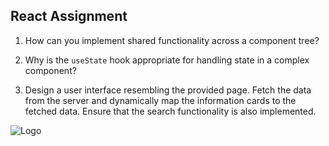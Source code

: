 ## React Assignment

1. How can you implement shared functionality across a component tree?
    

2. Why is the `useState` hook appropriate for handling state in a complex component?

3. Design a user interface resembling the provided page. Fetch the data from the server and dynamically map the information cards to the fetched data. Ensure that the search functionality is also implemented.

![Logo](UI-Screen-1.png)
